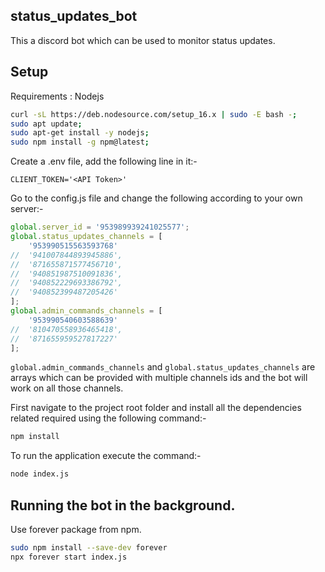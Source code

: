 ## status_updates_bot

This a discord bot which can be used to monitor status updates.


## Setup

Requirements : Nodejs
```bash
curl -sL https://deb.nodesource.com/setup_16.x | sudo -E bash -;
sudo apt update;
sudo apt-get install -y nodejs;
sudo npm install -g npm@latest;
```
Create a .env file, add the following line in it:-
```
CLIENT_TOKEN='<API Token>'
```
Go to the config.js file and change the following according to your own server:-
```js
global.server_id = '953989939241025577';
global.status_updates_channels = [
	'953990515563593768'
// 	'941007844893945886',
// 	'871655871577456710',
// 	'940851987510091836',
// 	'940852229693386792',
// 	'940852399487205426'
];
global.admin_commands_channels = [
	'953990540603588639'
// 	'810470558936465418',
// 	'871655959527817227'
];
```
`global.admin_commands_channels` and `global.status_updates_channels` are arrays which can be provided with multiple channels ids and the bot will work on all those channels.

First navigate to the project root folder and install all the dependencies related required using the following command:-
```bash
npm install
```

To run the application execute the command:-
```bash
node index.js
```

## Running the bot in the background.

Use forever package from npm.


```bash
sudo npm install --save-dev forever
npx forever start index.js
```
